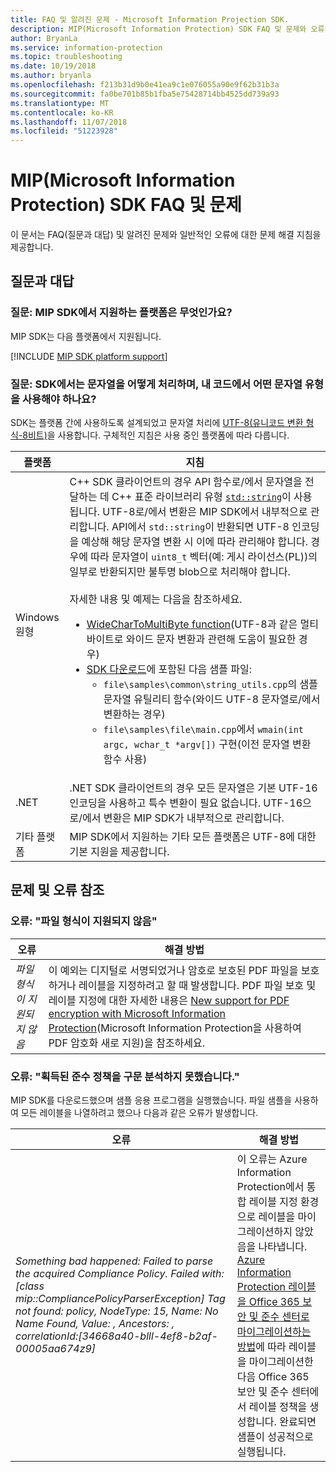 ```yaml
---
title: FAQ 및 알려진 문제 - Microsoft Information Projection SDK.
description: MIP(Microsoft Information Protection) SDK FAQ 및 문제와 오류 해결 지침
author: BryanLa
ms.service: information-protection
ms.topic: troubleshooting
ms.date: 10/19/2018
ms.author: bryanla
ms.openlocfilehash: f213b31d9b0e41ea9c1e076055a90e9f62b31b3a
ms.sourcegitcommit: fa0be701b85b1fba5e75428714bb4525dd739a93
ms.translationtype: MT
ms.contentlocale: ko-KR
ms.lasthandoff: 11/07/2018
ms.locfileid: "51223928"
---
```

# <a name="microsoft-information-protection-mip-sdk-faqs-and-issues"></a>MIP(Microsoft Information Protection) SDK FAQ 및 문제

이 문서는 FAQ(질문과 대답) 및 알려진 문제와 일반적인 오류에 대한 문제 해결 지침을 제공합니다.

## <a name="frequently-asked-questions"></a>질문과 대답 

### <a name="question-which-platforms-are-supported-by-the-mip-sdk"></a>질문: MIP SDK에서 지원하는 플랫폼은 무엇인가요?

MIP SDK는 다음 플랫폼에서 지원됩니다.

[!INCLUDE [MIP SDK platform support](../include/mip-sdk-platform-support.md)]

### <a name="question-how-does-the-sdk-handle-strings-and-what-string-type-should-i-be-using-in-my-code"></a>질문: SDK에서는 문자열을 어떻게 처리하며, 내 코드에서 어떤 문자열 유형을 사용해야 하나요?

SDK는 플랫폼 간에 사용하도록 설계되었고 문자열 처리에 [UTF-8(유니코드 변환 형식-8비트)](https://wikipedia.org/wiki/UTF-8)을 사용합니다. 구체적인 지침은 사용 중인 플랫폼에 따라 다릅니다.

| 플랫폼 | 지침 |
|-|-|
| Windows 원형 | C++ SDK 클라이언트의 경우 API 함수로/에서 문자열을 전달하는 데 C++ 표준 라이브러리 유형 [`std::string`](https://wikipedia.org/wiki/C%2B%2B_string_handling)이 사용됩니다. UTF-8로/에서 변환은 MIP SDK에서 내부적으로 관리합니다. API에서 `std::string`이 반환되면 UTF-8 인코딩을 예상해 해당 문자열 변환 시 이에 따라 관리해야 합니다. 경우에 따라 문자열이 `uint8_t` 벡터(예: 게시 라이선스(PL))의 일부로 반환되지만 불투명 blob으로 처리해야 합니다.<br><br>자세한 내용 및 예제는 다음을 참조하세요.<ul><li>[WideCharToMultiByte function](/windows/desktop/api/stringapiset/nf-stringapiset-widechartomultibyte)(UTF-8과 같은 멀티바이트로 와이드 문자 변환과 관련해 도움이 필요한 경우)<li>[SDK 다운로드](setup-configure-mip.md#configure-your-client-workstation)에 포함된 다음 샘플 파일:<ul><li>`file\samples\common\string_utils.cpp`의 샘플 문자열 유틸리티 함수(와이드 UTF-8 문자열로/에서 변환하는 경우)<li>`file\samples\file\main.cpp`에서 `wmain(int argc, wchar_t *argv[])` 구현(이전 문자열 변환 함수 사용)</li></ul></ul>|
| .NET | .NET SDK 클라이언트의 경우 모든 문자열은 기본 UTF-16 인코딩을 사용하고 특수 변환이 필요 없습니다. UTF-16으로/에서 변환은 MIP SDK가 내부적으로 관리합니다. |
| 기타 플랫폼 | MIP SDK에서 지원하는 기타 모든 플랫폼은 UTF-8에 대한 기본 지원을 제공합니다. |

## <a name="issues-and-errors-reference"></a>문제 및 오류 참조

### <a name="error-file-format-not-supported"></a>오류: "파일 형식이 지원되지 않음"  

| 오류 | 해결 방법 |
|-|-|
|*파일 형식이 지원되지 않음*| 이 예외는 디지털로 서명되었거나 암호로 보호된 PDF 파일을 보호하거나 레이블을 지정하려고 할 때 발생합니다. PDF 파일 보호 및 레이블 지정에 대한 자세한 내용은 [New support for PDF encryption with Microsoft Information Protection](https://techcommunity.microsoft.com/t5/Azure-Information-Protection/New-support-for-PDF-encryption-with-Microsoft-Information/ba-p/262757)(Microsoft Information Protection을 사용하여 PDF 암호화 새로 지원)을 참조하세요.|

### <a name="error-failed-to-parse-the-acquired-compliance-policy"></a>오류: "획득된 준수 정책을 구문 분석하지 못했습니다."  

MIP SDK를 다운로드했으며 샘플 응용 프로그램을 실행했습니다. 파일 샘플을 사용하여 모든 레이블을 나열하려고 했으나 다음과 같은 오류가 발생합니다.

| 오류 | 해결 방법 |
|-|-|
|*Something bad happened: Failed to parse the acquired Compliance Policy. Failed with: [class mip::CompliancePolicyParserException] Tag not found: policy, NodeType: 15, Name: No Name Found, Value: , Ancestors: <SyncFile><Content>, correlationId:[34668a40-blll-4ef8-b2af-00005aa674z9]*| 이 오류는 Azure Information Protection에서 통합 레이블 지정 환경으로 레이블을 마이그레이션하지 않았음을 나타냅니다. [Azure Information Protection 레이블을 Office 365 보안 및 준수 센터로 마이그레이션하는 방법](/azure/information-protection/configure-policy-migrate-labels)에 따라 레이블을 마이그레이션한 다음 Office 365 보안 및 준수 센터에서 레이블 정책을 생성합니다. 완료되면 샘플이 성공적으로 실행됩니다.|
